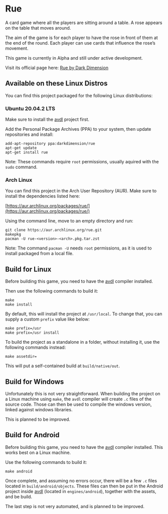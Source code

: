 # Rue

A card game where all the players are sitting around a table. A rose appears on the table that moves around.

The aim of the game is for each player to have the rose in front of them at the end of the round. Each player can use cards that influence the rose’s movement.

This game is currently in Alpha and still under active development. 

Visit its official page here: [Rue by Dark Dimension](https://darkdimension.org/games/rue)

## Available on these Linux Distros

You can find this project packaged for the following Linux distributions:

### Ubuntu 20.04.2 LTS

Make sure to install the [avdl](https://notabug.org/tomtsagk/avdl) project first.

Add the Personal Package Archives (PPA) to your system,
then update repositories and install:

    add-apt-repository ppa:darkdimension/rue
    apt-get update
    apt-get install rue

Note: These commands require `root` permissions, usually aquired with
the `sudo` command.

### Arch Linux

You can find this project in the Arch User Repository (AUR). Make sure
to install the dependencies listed here:

[https://aur.archlinux.org/packages/rue/](https://aur.archlinux.org/packages/rue/)

Using the command line, move to an empty directory and run:

    git clone https://aur.archlinux.org/rue.git
    makepkg
    pacman -U rue-<version>-<arch>.pkg.tar.zst

Note: The command `pacman -U` needs `root` permissions, as it is
used to install packaged from a local file.

## Build for Linux

Before building this game, you need to have the [avdl](https://notabug.org/tomtsagk/avdl) compiler installed.

Then use the following commands to build it:

    make
    make install

By default, this will install the project at `/usr/local`. To change that, you
can supply a custom `prefix` value like below:

    make prefix=/usr
    make prefix=/usr install

To build the project as a standalone in a folder, without installing it,
use the following commands instead:

    make assetdir=

This will put a self-contained build at `build/native/out`.

## Build for Windows

Unfortunately this is not very straightforward. When building the project on a Linux machine using `make`,
the `avdl` compiler will create `.c` files of the source code. Those can then be used to
compile the windows version, linked against windows libraries.

This is planned to be improved.

## Build for Android

Before building this game, you need to have the [avdl](https://notabug.org/tomtsagk/avdl) compiler installed.
This works best on a Linux machine.

Use the following commands to build it:

    make android

Once complete, and assuming no errors occur, there will be a few `.c` files located in `build/android/objects`.
These files can then be put in the Android project inside [avdl](https://notabug.org/tomtsagk/avdl) (located in
`engines/android`), together with the assets, and be build.

The last step is not very automated, and is planned to be improved.
